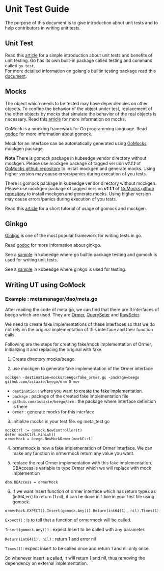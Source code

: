 # Unit Test Guide
The purpose of this document is to give introduction about unit tests and to help contributors in writing unit tests.

## Unit Test  
 
Read this [article](http://softwaretestingfundamentals.com/unit-testing/) for a simple introduction about unit tests and benefits of unit testing. Go has its own built-in package called testing and command called ```go test```.  
For more detailed information on golang's builtin testing package read this [document](https://golang.org/pkg/testing/]).
 
## Mocks  

 The object which needs to be tested may have dependencies on other objects. To confine the behavior of the object under test, replacement of the other objects by mocks that simulate the behavior of the real objects is necessary.
 Read this [article](https://medium.com/@piraveenaparalogarajah/what-is-mocking-in-testing-d4b0f2dbe20a) for more information on mocks.
 
 GoMock is a mocking framework for Go programming language.
 Read [godoc](https://godoc.org/github.com/golang/mock/gomock) for more information about gomock.
 
 Mock for an interface can be automatically generated using [GoMocks](https://github.com/golang/mock) mockgen package.
 
 **Note** There is gomock package in kubeedge vendor directory without mockgen. Please use mockgen package of tagged version ***v1.1.1*** of [GoMocks github repository](https://github.com/golang/mock) to install mockgen and generate mocks. Using higher version may cause errors/panics during execution of you tests.

There is gomock package in kubeedge vendor directory without mockgen. Please use mockgen package of tagged version ***v1.1.1*** of [GoMocks github repository](https://github.com/golang/mock) to install mockgen and generate mocks. Using higher version may cause errors/panics during execution of you tests.

 Read this [article](https://blog.codecentric.de/en/2017/08/gomock-tutorial/) for a short tutorial of usage of gomock and mockgen.
 
## Ginkgo  
  
 [Ginkgo](https://onsi.github.io/ginkgo/) is one of the most popular framework for writing tests in go.
 
 Read [godoc](https://godoc.org/github.com/onsi/ginkgo) for more information about ginkgo.
 
See a [sample](https://github.com/kubeedge/kubeedge/blob/master/edge/pkg/metamanager/dao/meta_test.go) in kubeedge where go builtin package testing and gomock is used for writing unit tests.

See a [sample](https://github.com/kubeedge/kubeedge/blob/master/edge/pkg/devicetwin/dtmodule/dtmodule_test.go) in kubeedge where ginkgo is used for testing.

## Writing UT using GoMock  

### Example : metamanager/dao/meta.go  

After reading the code of meta.go, we can find that there are 3 interfaces of beego which are used. They are [Ormer](https://github.com/kubeedge/kubeedge/blob/master/vendor/github.com/astaxie/beego/orm/types.go), [QuerySeter](https://github.com/kubeedge/kubeedge/blob/master/vendor/github.com/astaxie/beego/orm/types.go) and [RawSeter](https://github.com/kubeedge/kubeedge/blob/master/vendor/github.com/astaxie/beego/orm/types.go).

We need to create fake implementations of these interfaces so that we do not rely on the original implementation of this interface and their function calls.

Following are the steps for creating fake/mock implementation of Ormer, initializing it and replacing the original with fake.  

1. Create directory mocks/beego.  

2. use mockgen to generate fake implementation of the Ormer interface
```shell
mockgen -destination=mocks/beego/fake_ormer.go -package=beego github.com/astaxie/beego/orm Ormer
```
- `destination` : where you want to create the fake implementation.  
- `package` : package of the created fake implementation file  
- `github.com/astaxie/beego/orm` : the package where interface definition is there  
- `Ormer` : generate mocks for this interface

3. Initialize mocks in your test file. eg meta_test.go
```shell
mockCtrl := gomock.NewController(t)
defer mockCtrl.Finish()
ormerMock = beego.NewMockOrmer(mockCtrl)
```  

4. ormermock is now a fake implementation of Ormer interface. We can make any function in ormermock return any value you want.    

5. replace the real Ormer implementation with this fake implementation. DBAccess is variable to type Ormer which we will replace with mock implemention  
```shell
dbm.DBAccess = ormerMock
```   

6. If we want Insert function of ormer interface which has return types as (int64,err) to return (1 nil), it can be done in 1 line in your test file using gomock.  
```shell
ormerMock.EXPECT().Insert(gomock.Any()).Return(int64(1), nil).Times(1)
```  

``Expect()`` : is to tell that a function of ormermock will be called.

``Insert(gomock.Any())`` : expect Insert to be called with any parameter.

``Return(int64(1), nil)`` : return 1 and error nil

``Times(1)``: expect insert to be called once and return 1 and nil only once.

So whenever insert is called, it will return 1 and nil, thus removing the dependency on external implementation.